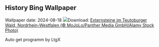 ## History Bing Wallpaper
Wallpaper date: 2024-08-18
![](https://www.bing.com/th?id=OHR.ExternsteineTeutoburg_DE-DE6454962619_UHD.jpg&w=1000)Download: [Externsteine im Teutoburger Wald, Nordrhein-Westfalen (© MoJoLo/Panther Media GmbH/Alamy Stock Photo)](https://www.bing.com/th?id=OHR.ExternsteineTeutoburg_DE-DE6454962619_UHD.jpg)

Auto get programm by LtgX
